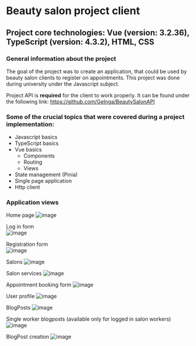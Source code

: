 # Beauty salon project client

## Project core technologies: Vue (version: 3.2.36), TypeScript (version: 4.3.2), HTML, CSS

### General information about the project
The goal of the project was to create an application, that could be used by beauty salon clients to register on appointments. This project was done during university under the Javascript subject. 

Project API is **required** for the client to work properly. It can be found under the following link: https://github.com/Gelnga/BeautySalonAPI

### Some of the crucial topics that were covered during a project implementation: 
- Javascript basics
- TypeScript basics
- Vue basics
  - Components
  - Routing
  - Views
- State management (Pinia)
- Single page application
- Http client

### Application views

Home page
![image](https://user-images.githubusercontent.com/73603988/174031093-130f6299-ee7f-4920-bf2a-168e9295f4c5.png)

Log in form  
![image](https://user-images.githubusercontent.com/73603988/174031136-dc047723-255a-44be-ab24-34816505afa0.png) 

Registration form  
![image](https://user-images.githubusercontent.com/73603988/174031212-7faf0c8c-c569-4d47-b37f-cf28d6cc4727.png)

Salons
![image](https://user-images.githubusercontent.com/73603988/174048441-1a000e0a-cee3-474e-9a6a-5ed20844c0c0.png)

Salon services
![image](https://user-images.githubusercontent.com/73603988/174048707-55eda983-2946-4fcf-abca-302f2d640535.png)

Appointment booking form
![image](https://user-images.githubusercontent.com/73603988/174048829-97b26bcc-014b-40cc-9b62-b440d6ec83c1.png)

User profile
![image](https://user-images.githubusercontent.com/73603988/174049172-3507980f-c3c2-4dd4-9dbf-de4b188c9821.png)

BlogPosts
![image](https://user-images.githubusercontent.com/73603988/174049254-674ec2e8-d058-4f8f-8a50-7009d0a09f82.png)

Single worker blogposts (available only for logged in salon workers)
![image](https://user-images.githubusercontent.com/73603988/174049409-94ac2f9d-f7f4-4a8a-8ae1-1ca83ae7fa37.png)

BlogPost creation 
![image](https://user-images.githubusercontent.com/73603988/174049496-57d60209-be05-460a-86f1-a624b68fae3a.png)
